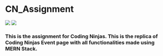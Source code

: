 # CN_Assignment
![](https://img.shields.io/badge/Code-Mern-informational?style=flat&logo=mern&logoColor=white&color=4AB197)
[![](https://img.shields.io/badge/Website-up-informational?style=flat&logo=web&logoColor=white&color=348754)](https://cn-events.herokuapp.com/)

### This is the assignment for Coding Ninjas. This is the replica of Coding Ninjas Event page with all functionalities made using MERN Stack.
